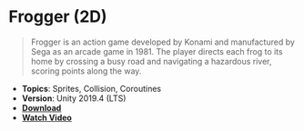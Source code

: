 # Frogger (2D)

> Frogger is an action game developed by Konami and manufactured by Sega as an arcade game in 1981. The player directs each frog to its home by crossing a busy road and navigating a hazardous river, scoring points along the way.

- **Topics**: Sprites, Collision, Coroutines
- **Version**: Unity 2019.4 (LTS)
- [**Download**](https://github.com/zigurous/unity-frogger-tutorial/archive/refs/heads/main.zip)
- [**Watch Video**](https://youtu.be/GxlxZ5q__Tc)
